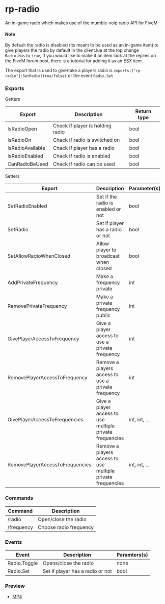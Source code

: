 # rp-radio
An in-game radio which makes use of the mumble-voip radio API for FiveM

#### Note
By default the radio is disabled (its meant to be used as an in-game item) to give players the radio by default in the client.lua at the top change `Radio.Has` to `true`, if you would like to make it an item look at the replies on the FiveM forum post, there is a tutorial for adding it as an ESX item.

The export that is used to give/take a players radio is `exports:["rp-radio"]:SetRadio(true/false)` or the event `Radio.Set`

### Exports
Getters

| Export           | Description                                         | Return type |
| ---------------- | --------------------------------------------------- | ----------- |
| IsRadioOpen      | Check if player is holding radio                    | bool        |
| IsRadioOn        | Check if radio is switched on                       | bool        |
| IsRadioAvailable | Check if player has a radio                         | bool        |
| IsRadioEnabled   | Check if radio is enabled                           | bool        |
| CanRadioBeUsed   | Check if radio can be used                          | bool        |

Setters
 
| Export                          | Description                                                 | Parameter(s)  |
| ------------------------------- | ----------------------------------------------------------- | ------------- |
| SetRadioEnabled                 | Set if the radio is enabled or not                          | bool          |
| SetRadio                        | Set if player has a radio or not                            | bool          |
| SetAllowRadioWhenClosed         | Allow player to broadcast when closed                       | bool          |
| AddPrivateFrequency             | Make a frequency private                                    | int           |
| RemovePrivateFrequency          | Make a private frequency public                             | int           |
| GivePlayerAccessToFrequency     | Give a player access to use a private frequency             | int           |
| RemovePlayerAccessToFrequency   | Remove a players access to use a private frequency          | int           |
| GivePlayerAccessToFrequencies   | Give a player access to use multiple private frequencies    | int, int, ... |
| RemovePlayerAccessToFrequencies | Remove a players access to use multiple private frequencies | int, int, ... |

### Commands

| Command    | Description              |
| ---------- | ------------------------ |
| /radio     | Open/close the radio     |
| /frequency | Choose radio frequency   |

### Events

| Event        | Description                      | Paramters(s)           |
| ------------ | -------------------------------- | ---------------------- |
| Radio.Toggle | Opens/close the radio            | none                   |
| Radio.Set    | Set if player has a radio or not | bool                   |

### Preview

- [MP4](https://imgur.com/bAT0mls)
